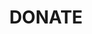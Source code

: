 ---
title: DONATE
layout: donate.njk

button1Title: Equipment Donations
button1Text: We are always looking for equipment to collect and redistribute! 
button2Title: Monetary Donations
button2Text: 100% money goes directly towards buying new equipment
---